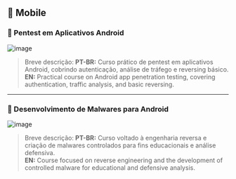 ## 📱 Mobile

### 🧩 Pentest em Aplicativos Android

![image]( https://github.com/user-attachments/assets/268ad465-00a4-4eaf-ba49-ffacfa5f5dd5)

> Breve descrição:
**PT-BR:** Curso prático de pentest em aplicativos Android, cobrindo autenticação, análise de tráfego e reversing básico.
**EN:** Practical course on Android app penetration testing, covering authentication, traffic analysis, and basic reversing.
---

### 🧠 Desenvolvimento de Malwares para Android

![image](https://github.com/user-attachments/assets/40af22c8-2b91-414f-9b06-349d828b6a67)

> Breve descrição:
**PT-BR:** Curso voltado à engenharia reversa e criação de malwares controlados para fins educacionais e análise defensiva.  
**EN:** Course focused on reverse engineering and the development of controlled malware for educational and defensive analysis.
